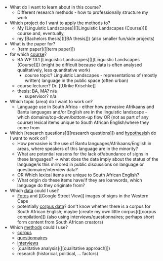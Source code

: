 - What do I want to learn about in this course?
	- Different research methods - how to professionally structure my work
- Which project do I want to apply the methods to?
	- My [Linguistic Landscapes]([[Linguistic Landscapes (Course)]]) course and, eventually,
	- my [Bachelors thesis]([[BA thesis]]) (also smaller fun/side projects)
- What is the paper for?
	- [term paper]([[term paper]])
- for which [course]([[course]])?
	- BA WP 13.1 [Linguistic Landscapes]([[Linguistic Landscapes (Course)]]) (might be difficult because data is often analysed qualitatively, less quantitative work)
		- course topic? Linguistic Landscapes - representations of (mostly written) language in the public space (often urban)
	- course lecturer? Dr. [[Ulrike Krischke]]
	- thesis: BA, MA? n/a
		- supervisor? n/a
- Which topic (area) do I want to work on?
	- Language use in South Africa - either how pervasive Afrikaans and Bantu languages and/or English are in the linguistic landscape - which domains/top-down/bottom-up flow OR (not as part of any course) lexical items unique to South African English/where they come from
- Which [research questions]([[research questions]]) and [hypothesis]([[hypotheses]])h do I want to work on?
	- How pervasive is the use of Bantu languages/Afrikaans/English in areas, where speakers of this language are in the minority?
	- What are potential reasons for the lack of/abundance of signs in these languages? -> what does the data imply about the status of the language/is this mirrored in public discussions on language or questionnaire/interview data?
	- OR Which lexical items are unique to South African English?
	- What origin do these items have/if they are loanwords, which language do they originate from?
- Which [data]([[data]]) could I use?
	- [Fotos]([[photos]]) and [[Google Street View]] images of signs in the Western Cape
	- potentially [corpus data]([[corpora]])? don't know whether there is a corpus for South African English; maybe [create my own little corpus]([[corpus compilation]]) (also using interviews/questionnaires; perhaps short form content from South African creators)
- Which [methods]([[methods]]) could I use?
	- [corpus]([[corpora]])
	- [questionnaires]([[questionnaires]])
	- [interviews]([[interviews]])
	- [qualitative analysis]([[qualitative approach]])
	- research (historical, political, ... factors)